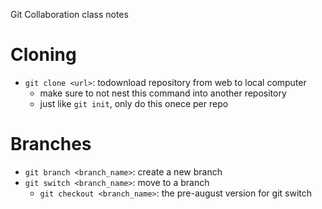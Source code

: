 
Git Collaboration class notes

# Cloning
- `git clone <url>`: todownload repository from web to local computer
    - make sure to not nest this command into another repository
    - just like `git init`, only do this onece per repo

# Branches
- `git branch <branch_name>`: create a new branch
- `git switch <branch_name>`: move to a branch
  - `git checkout <branch_name>`: the pre-august version for git switch
